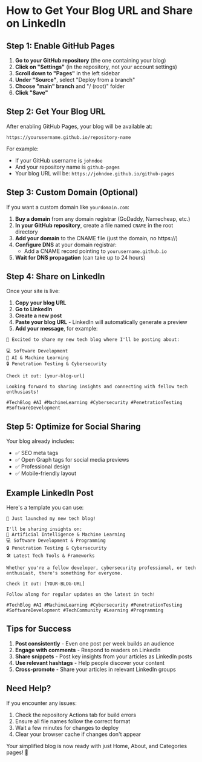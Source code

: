 # How to Get Your Blog URL and Share on LinkedIn

## Step 1: Enable GitHub Pages

1. **Go to your GitHub repository** (the one containing your blog)
2. **Click on "Settings"** (in the repository, not your account settings)
3. **Scroll down to "Pages"** in the left sidebar
4. **Under "Source"**, select "Deploy from a branch"
5. **Choose "main" branch** and "/ (root)" folder
6. **Click "Save"**

## Step 2: Get Your Blog URL

After enabling GitHub Pages, your blog will be available at:

```
https://yourusername.github.io/repository-name
```

For example:
- If your GitHub username is `johndoe`
- And your repository name is `github-pages`
- Your blog URL will be: `https://johndoe.github.io/github-pages`

## Step 3: Custom Domain (Optional)

If you want a custom domain like `yourdomain.com`:

1. **Buy a domain** from any domain registrar (GoDaddy, Namecheap, etc.)
2. **In your GitHub repository**, create a file named `CNAME` in the root directory
3. **Add your domain** to the CNAME file (just the domain, no https://)
4. **Configure DNS** at your domain registrar:
   - Add a CNAME record pointing to `yourusername.github.io`
5. **Wait for DNS propagation** (can take up to 24 hours)

## Step 4: Share on LinkedIn

Once your site is live:

1. **Copy your blog URL**
2. **Go to LinkedIn**
3. **Create a new post**
4. **Paste your blog URL** - LinkedIn will automatically generate a preview
5. **Add your message**, for example:

```
🚀 Excited to share my new tech blog where I'll be posting about:

💻 Software Development
🤖 AI & Machine Learning  
🔒 Penetration Testing & Cybersecurity

Check it out: [your-blog-url]

Looking forward to sharing insights and connecting with fellow tech enthusiasts!

#TechBlog #AI #MachineLearning #Cybersecurity #PenetrationTesting #SoftwareDevelopment
```

## Step 5: Optimize for Social Sharing

Your blog already includes:
- ✅ SEO meta tags
- ✅ Open Graph tags for social media previews
- ✅ Professional design
- ✅ Mobile-friendly layout

## Example LinkedIn Post

Here's a template you can use:

```
🎉 Just launched my new tech blog! 

I'll be sharing insights on:
🤖 Artificial Intelligence & Machine Learning
💻 Software Development & Programming
🔒 Penetration Testing & Cybersecurity
🛠️ Latest Tech Tools & Frameworks

Whether you're a fellow developer, cybersecurity professional, or tech enthusiast, there's something for everyone.

Check it out: [YOUR-BLOG-URL]

Follow along for regular updates on the latest in tech! 

#TechBlog #AI #MachineLearning #Cybersecurity #PenetrationTesting #SoftwareDevelopment #TechCommunity #Learning #Programming
```

## Tips for Success

1. **Post consistently** - Even one post per week builds an audience
2. **Engage with comments** - Respond to readers on LinkedIn
3. **Share snippets** - Post key insights from your articles as LinkedIn posts
4. **Use relevant hashtags** - Help people discover your content
5. **Cross-promote** - Share your articles in relevant LinkedIn groups

## Need Help?

If you encounter any issues:
1. Check the repository Actions tab for build errors
2. Ensure all file names follow the correct format
3. Wait a few minutes for changes to deploy
4. Clear your browser cache if changes don't appear

Your simplified blog is now ready with just Home, About, and Categories pages! 🎉
